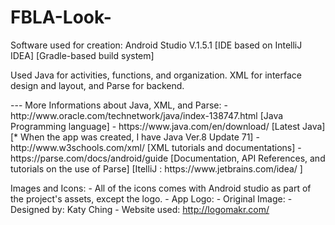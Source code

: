 # FBLA-Look-

Software used for creation: Android Studio V.1.5.1 [IDE based on  IntelliJ IDEA] [Gradle-based build system]
<p>Used Java for activities, functions, and organization. XML for interface design and layout, and Parse for backend. </p>
--- More Informations about Java, XML, and Parse:
     - http://www.oracle.com/technetwork/java/index-138747.html [Java Programming language]
     - https://www.java.com/en/download/  [Latest Java][* When the app was created, I have Java Ver.8 Update 71]
     - http://www.w3schools.com/xml/ [XML tutorials and documentations]
     - https://parse.com/docs/android/guide [Documentation, API References, and tutorials on the use of Parse]
    [ItelliJ :  https://www.jetbrains.com/idea/ ]

Images and Icons:
     - All of the icons comes with Android studio as part of the project's assets, except the logo.
     - App Logo:
          - Original Image:
          - Designed by: Katy Ching 
          - Website used: http://logomakr.com/
     
